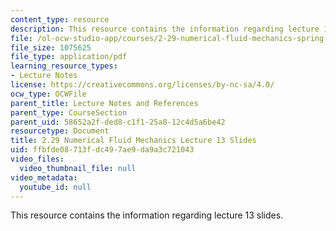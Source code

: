 ```yaml
---
content_type: resource
description: This resource contains the information regarding lecture 13 slides.
file: /ol-ocw-studio-app/courses/2-29-numerical-fluid-mechanics-spring-2015/ffbfde08713fdc497ae9da9a3c721043_MIT2_29S15_Lecture13.pdf
file_size: 1075625
file_type: application/pdf
learning_resource_types:
- Lecture Notes
license: https://creativecommons.org/licenses/by-nc-sa/4.0/
ocw_type: OCWFile
parent_title: Lecture Notes and References
parent_type: CourseSection
parent_uid: 58652a2f-ded8-c1f1-25a8-12c4d5a6be42
resourcetype: Document
title: 2.29 Numerical Fluid Mechanics Lecture 13 Slides
uid: ffbfde08-713f-dc49-7ae9-da9a3c721043
video_files:
  video_thumbnail_file: null
video_metadata:
  youtube_id: null
---
```

This resource contains the information regarding lecture 13 slides.